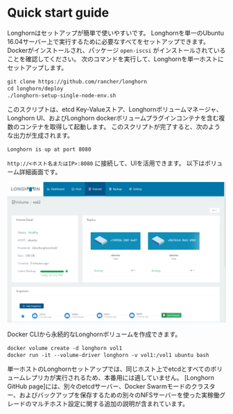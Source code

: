 # Quick start guide

Longhornはセットアップが簡単で使いやすいです。
Longhornを単一のUbuntu 16.04サーバー上で実行するために必要なすべてをセットアップできます。
Dockerがインストールされ、パッケージ `open-iscsi` がインストールされていることを確認してください。
次のコマンドを実行して、Longhornを単一ホストにセットアップします。

```
git clone https://github.com/rancher/longhorn
cd longhorn/deploy
./longhorn-setup-single-node-env.sh
```

このスクリプトは、etcd Key-Valueストア、Longhornボリュームマネージャ、Longhorn UI、およびLonghorn dockerボリュームプラグインコンテナを含む複数のコンテナを取得して起動します。
このスクリプトが完了すると、次のような出力が生成されます。

```
Longhorn is up at port 8080
```

`http://<ホスト名またはIP>:8080` に接続して、UIを活用できます。
以下はボリューム詳細画面です。

![画像](../pictures/030001quickstartguide.png)

Docker CLIから永続的なLonghornボリュームを作成できます。

```
docker volume create -d longhorn vol1
docker run -it --volume-driver longhorn -v vol1:/vol1 ubuntu bash
```

単一ホストのLonghornセットアップでは、同じホスト上でetcdとすべてのボリュームレプリカが実行されるため、本番用には適していません。
[Longhorn GitHub page]には、別々のetcdサーバー、Docker Swarmモードのクラスター、およびバックアップを保存するための別々のNFSサーバーを使った実稼働グレードのマルチホスト設定に関する追加の説明が含まれています。

